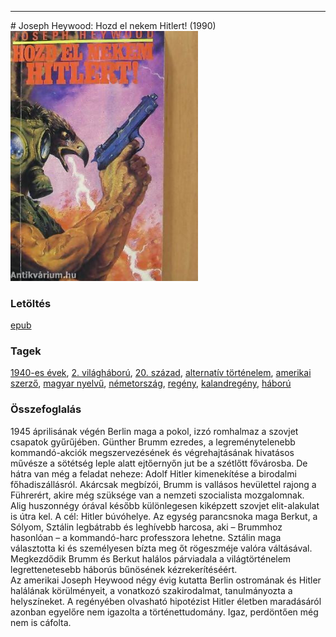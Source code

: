 <hr/>
# <a name="id_404">Joseph Heywood: Hozd el nekem Hitlert! (1990)</a>
<img src="https://github.com/BercziSandor/calibre_lib/raw/main/main/Joseph%20Heywood/Hozd%20el%20nekem%20Hitlert%21%20%28404%29/cover.jpg" alt="cover" width="300"/>

### Letöltés
[epub](https://github.com/BercziSandor/calibre_lib/raw/main/main/Joseph%20Heywood/Hozd%20el%20nekem%20Hitlert%21%20%28404%29/Hozd%20el%20nekem%20Hitlert%21%20-%20Joseph%20Heywood.epub)

### Tagek
[1940-es évek](https://github.com/berczisandor/calibre_lib/blob/main/main/_tags/1940-es%20%c3%a9vek.md), [2. világháború](https://github.com/berczisandor/calibre_lib/blob/main/main/_tags/2.%20vil%c3%a1gh%c3%a1bor%c3%ba.md), [20. század](https://github.com/berczisandor/calibre_lib/blob/main/main/_tags/20.%20sz%c3%a1zad.md), [alternatív történelem](https://github.com/berczisandor/calibre_lib/blob/main/main/_tags/alternat%c3%adv%20t%c3%b6rt%c3%a9nelem.md), [amerikai szerző](https://github.com/berczisandor/calibre_lib/blob/main/main/_tags/amerikai%20szerz%c5%91.md), [magyar nyelvű](https://github.com/berczisandor/calibre_lib/blob/main/main/_tags/magyar%20nyelv%c5%b1.md), [németország](https://github.com/berczisandor/calibre_lib/blob/main/main/_tags/n%c3%a9metorsz%c3%a1g.md), [regény](https://github.com/berczisandor/calibre_lib/blob/main/main/_tags/reg%c3%a9ny.md), [kalandregény](https://github.com/berczisandor/calibre_lib/blob/main/main/_tags/kalandreg%c3%a9ny.md), [háború](https://github.com/berczisandor/calibre_lib/blob/main/main/_tags/h%c3%a1bor%c3%ba.md)

### Összefoglalás
<div>
<p>1945 ​áprilisának végén Berlin maga a pokol, izzó romhalmaz a szovjet csapatok gyűrűjében. Günther Brumm ezredes, a legreménytelenebb kommandó-akciók megszervezésének és végrehajtásának hivatásos művésze a sötétség leple alatt ejtőernyőn jut be a szétlőtt fővárosba. De hátra van még a feladat neheze: Adolf Hitler kimenekítése a birodalmi főhadiszállásról. Akárcsak megbízói, Brumm is vallásos hevülettel rajong a Führerért, akire még szüksége van a nemzeti szocialista mozgalomnak.<br>Alig huszonnégy órával később különlegesen kiképzett szovjet elit-alakulat is útra kel. A cél: Hitler búvóhelye. Az egység parancsnoka maga Berkut, a Sólyom, Sztálin legbátrabb és leghívebb harcosa, aki – Brummhoz hasonlóan – a kommandó-harc professzora lehetne. Sztálin maga választotta ki és személyesen bízta meg őt rögeszméje valóra váltásával.<br>Megkezdődik Brumm és Berkut halálos párviadala a világtörténelem legrettenetesebb háborús bűnösének kézrekerítéséért.<br>Az amerikai Joseph Heywood négy évig kutatta Berlin ostromának és Hitler halálának körülményeit, a vonatkozó szakirodalmat, tanulmányozta a helyszíneket. A regényében olvasható hipotézist Hitler életben maradásáról azonban egyelőre nem igazolta a történettudomány. Igaz, perdöntően még nem is cáfolta.</p></div>


